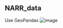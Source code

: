## NARR_data
Use GeoPandas
![image](https://github.com/Pengyu-gis/NARR_data/assets/95490459/5350c495-c067-45ec-b777-cdb66bb72105)
